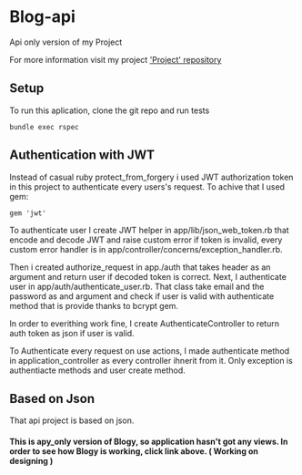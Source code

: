 # Blog-api
Api only version of my Project 

For more information visit my project ['Project' repository](https://github.com/casualnick/Project)

## Setup 
To run this aplication, clone the git repo and run tests

```
bundle exec rspec
```

## Authentication with JWT

Instead of casual ruby protect_from_forgery i used JWT authorization token in this project to authenticate every users's request. To achive that I used gem:

```
gem 'jwt'
```

To authenticate user I create JWT helper in app/lib/json_web_token.rb that encode and decode JWT and raise custom error if token is invalid, every custom error handler is in app/controller/concerns/exception_handler.rb.

Then i created authorize_request in app./auth that takes header as an argument and return user if decoded token is correct. Next, I authenticate user in app/auth/authenticate_user.rb. That class take email and the password as and argument and check if user is valid with authenticate method that is provide thanks to bcrypt gem.

In order to everithing work fine, I create AuthenticateController to return auth token as json if user is valid.

To Authenticate every request on use actions, I made authenticate method in application_controller as every controller ihnerit from it. Only exception is authentiacte methods and user create method. 


 ## Based on Json
 
 That api project is based on json.
 
 #### This is apy_only version of Blogy, so application hasn't got any views. In order to see how Blogy is working, click link above. ( Working on designing )

